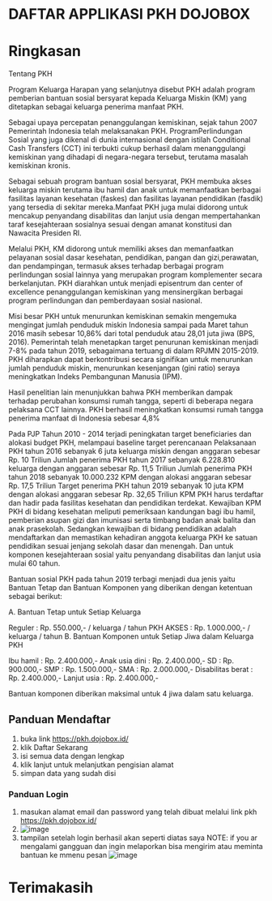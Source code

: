 #  DAFTAR APPLIKASI  PKH DOJOBOX

# Ringkasan
Tentang PKH

Program Keluarga Harapan yang selanjutnya disebut PKH adalah program pemberian bantuan sosial bersyarat kepada Keluarga Miskin (KM) yang ditetapkan sebagai keluarga penerima manfaat PKH.

Sebagai upaya percepatan penanggulangan kemiskinan, sejak tahun 2007 Pemerintah Indone­sia telah melaksanakan PKH. ProgramPerlindungan Sosial yang juga dikenal di dunia internasional dengan istilah Conditional Cash Transfers (CCT) ini terbukti cukup berhasil dalam menanggulangi kemiskinan yang dihadapi di negara-negara tersebut, terutama masalah kemiskinan kronis.

Sebagai sebuah program bantuan sosial bersyarat, PKH membuka akses keluarga miskin terutama ibu hamil dan anak untuk memanfaatkan berbagai fasilitas layanan kesehatan (faskes) dan fasilitas layanan pendidikan (fasdik) yang tersedia di sekitar mereka.Manfaat PKH juga mulai didorong untuk mencakup penyandang disabilitas dan lanjut usia dengan mempertahankan taraf kesejahteraan sosialnya sesuai dengan amanat konstitusi dan Nawacita Presiden RI.

Melalui PKH, KM didorong untuk memiliki akses dan memanfaatkan  pelayanan sosial dasar kesehatan, pendidikan, pangan dan gizi,perawatan, dan pendampingan, termasuk akses terhadap berbagai program perlindungan sosial lainnya yang merupakan program komplementer secara berkelanjutan. PKH diarahkan untuk menjadi episentrum dan center of excellence penanggulangan kemiskinan yang mensinergikan berbagai program perlindungan dan pemberdayaan sosial nasional.

Misi besar PKH untuk menurunkan kemiskinan semakin mengemuka mengingat jumlah penduduk miskin Indonesia sampai pada Maret tahun 2016 masih sebesar 10,86% dari total penduduk atau 28,01 juta jiwa (BPS, 2016). Pemerintah telah menetapkan target penurunan kemiskinan menjadi 7-8% pada tahun 2019, sebagaimana tertuang di dalam RPJMN 2015-2019. PKH diharapkan dapat berkontribusi secara signifikan untuk menurunkan jumlah penduduk miskin, menurunkan kesenjangan (gini ratio) seraya meningkatkan Indeks Pembangunan Manusia (IPM).

Hasil penelitian lain menunjukkan bahwa PKH memberikan dampak terhadap perubahan konsumsi rumah tangga, seperti di beberapa negara pelaksana CCT lainnya. PKH berhasil meningkatkan konsumsi rumah tangga penerima manfaat di Indonesia sebesar 4,8%

 

Pada PJP Tahun 2010 - 2014 terjadi peningkatan target beneficiaries dan alokasi budget PKH, melampaui baseline target perencanaan
Pelaksanaan PKH tahun 2016 sebanyak 6 juta keluarga miskin dengan anggaran sebesar Rp. 10 Triliun
Jumlah penerima PKH tahun 2017 sebanyak 6.228.810 keluarga dengan anggaran sebesar Rp. 11,5 Triliun
Jumlah penerima PKH tahun 2018 sebanyak 10.000.232 KPM dengan alokasi anggaran sebesar Rp. 17,5 Triliun
Target penerima PKH tahun 2019 sebanyak 10 juta KPM dengan alokasi anggaran sebesar Rp. 32,65 Triliun
KPM PKH harus terdaftar dan hadir pada fasilitas kesehatan dan pendidikan terdekat. Kewajiban KPM PKH di bidang kesehatan meliputi pemeriksaan kandungan bagi ibu hamil, pemberian asupan gizi dan imunisasi serta timbang badan anak balita dan anak prasekolah. Sedangkan kewajiban di bidang pendidikan adalah mendaftarkan dan memastikan kehadiran anggota keluarga PKH ke satuan pendidikan sesuai jenjang sekolah dasar dan menengah. Dan untuk komponen kesejahteraan sosial yaitu penyandang disabilitas dan lanjut usia mulai 60 tahun.

Bantuan sosial PKH pada tahun 2019 terbagi menjadi dua jenis yaitu Bantuan Tetap dan Bantuan Komponen yang diberikan dengan ketentuan sebagai berikut:

A. Bantuan Tetap untuk Setiap Keluarga

Reguler          : Rp.     550.000,- / keluarga / tahun
PKH AKSES  : Rp. 1.000.000,- / keluarga / tahun
B. Bantuan Komponen untuk Setiap Jiwa dalam Keluarga PKH

Ibu hamil                  : Rp. 2.400.000,-
Anak usia dini          : Rp. 2.400.000,-
SD                            : Rp.    900.000,-
SMP                         : Rp. 1.500.000,-
SMA                         : Rp. 2.000.000,-
Disabilitas berat       : Rp. 2.400.000,-
Lanjut usia               : Rp. 2.400.000,-
 

Bantuan komponen diberikan maksimal untuk 4 jiwa dalam satu keluarga.


##  Panduan Mendaftar
1. buka  link https://pkh.dojobox.id/
2.  klik Daftar Sekarang
3.  isi semua data dengan lengkap
4. klik lanjut untuk melanjutkan pengisian alamat
5.  simpan data yang sudah disi

### Panduan Login
1. masukan alamat email  dan password yang telah dibuat melalui link pkh  https://pkh.dojobox.id/
2. ![image](https://user-images.githubusercontent.com/95289038/146035269-d8bed58b-b022-4407-b3b5-736f06386e7f.png)
3. tampilan setelah login berhasil akan seperti diatas
saya
NOTE: if you ar mengalami gangguan dan ingin melaporkan bisa mengirim atau meminta bantuan ke mmenu pesan ![image](https://user-images.githubusercontent.com/95289038/146035053-d5983b83-7e61-4db0-a116-b6e4740ebf7a.png)

# Terimakasih
